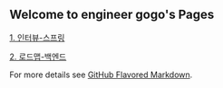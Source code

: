 ## Welcome to engineer gogo's Pages
[1. 인터뷰-스프링](https://jungmockdan.github.io/interview/spring)

[2. 로드맵-백엔드](https://jungmockdan.github.io/roadmap/backend)

For more details see [GitHub Flavored Markdown](https://guides.github.com/features/mastering-markdown/).


